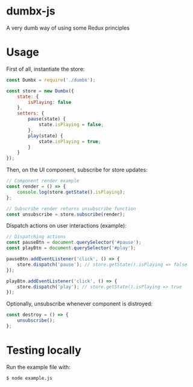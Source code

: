 # dumbx-js
A very dumb way of using some Redux principles

# Usage

First of all, instantiate the store:

```js
const Dumbx = require('./dumbx');

const store = new Dumbx({
	state: {
		isPlaying: false
	},
	setters: {
		pause(state) {
			state.isPlaying = false;
		},
		play(state) {
			state.isPlaying = true;
		}
	}
});
```

Then, on the UI component, subscribe for store updates:

```js
// Component render example
const render = () => {
	console.log(store.getState().isPlaying);
};

// Subscribe render returns unsubscribe function
const unsubscribe = store.subscribe(render);
```

Dispatch actions on user interactions (example):

```js
// Dispatching actions
const pauseBtn = document.querySelector('#pause');
const playBtn = document.querySelector('#play');

pauseBtn.addEventListener('click', () => {
	store.dispatch('pause'); // store.getState().isPlaying => false
});

playBtn.addEventListener('click', () => {
	store.dispatch('play'); // store.getState().isPlaying => true
});
```

Optionally, unsubscribe whenever component is distroyed:

```js
const destroy = () => {
	unsubscribe();
};
```

# Testing locally

Run the example file with:

```
$ node example.js
```

